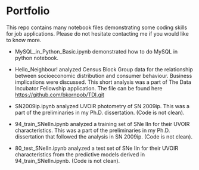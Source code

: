 # Portfolio
This repo contains many notebook files demonstrating some coding skills for job applications. Please do not hesitate contacting me if you would like to know more.

- MySQL_in_Python_Basic.ipynb demonstrated how to do MySQL in python notebook.

- Hello_Neighbour! analyzed Census Block Group data for the relationship between socioeconomic distribution and consumer behaviour. Business implications were discussed. This short analysis was a part of The Data Incubator Fellowship application. The file can be found here https://github.com/bkornpob/TDI.git

- SN2009ip.ipynb analyzed UVOIR photometry of SN 2009ip. This was a part of the preliminaries in my Ph.D. dissertation. (Code is not clean).

- 94_train_SNeIIn.ipynb analyzed a training set of SNe IIn for their UVOIR characteristics. This was a part of the preliminaries in my Ph.D. dissertation that followed the analysis in SN 2009ip. (Code is not clean).

- 80_test_SNeIIn.ipynb analyzed a test set of SNe IIn for their UVOIR characteristics from the predictive models derived in 94_train_SNeIIn.ipynb. (Code is not clean).
